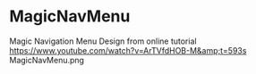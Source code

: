 # MagicNavMenu
Magic Navigation Menu Design from online tutorial https://www.youtube.com/watch?v=ArTVfdHOB-M&amp;t=593s
MagicNavMenu.png
